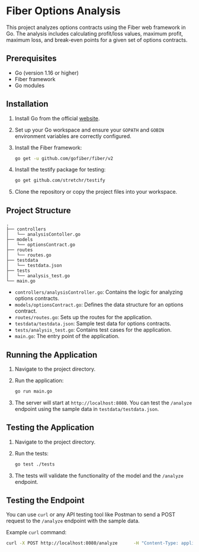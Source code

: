 
# Fiber Options Analysis

This project analyzes options contracts using the Fiber web framework in Go. The analysis includes calculating profit/loss values, maximum profit, maximum loss, and break-even points for a given set of options contracts.

## Prerequisites

- Go (version 1.16 or higher)
- Fiber framework
- Go modules

## Installation

1. Install Go from the official [website](https://golang.org/dl/).

2. Set up your Go workspace and ensure your `GOPATH` and `GOBIN` environment variables are correctly configured.

3. Install the Fiber framework:
    ```sh
    go get -u github.com/gofiber/fiber/v2
    ```

4. Install the testify package for testing:
    ```sh
    go get github.com/stretchr/testify
    ```

5. Clone the repository or copy the project files into your workspace.

## Project Structure

```
.
├── controllers
│   └── analysisContoller.go
├── models
│   └── optionsContract.go
├── routes
│   └── routes.go
├── testdata
│   └── testdata.json
├── tests
│   └── analysis_test.go
└── main.go
```

- `controllers/analysisController.go`: Contains the logic for analyzing options contracts.
- `models/optionsContract.go`: Defines the data structure for an options contract.
- `routes/routes.go`: Sets up the routes for the application.
- `testdata/testdata.json`: Sample test data for options contracts.
- `tests/analysis_test.go`: Contains test cases for the application.
- `main.go`: The entry point of the application.

## Running the Application

1. Navigate to the project directory.

2. Run the application:
    ```sh
    go run main.go
    ```

3. The server will start at `http://localhost:8080`. You can test the `/analyze` endpoint using the sample data in `testdata/testdata.json`.

## Testing the Application

1. Navigate to the project directory.

2. Run the tests:
    ```sh
    go test ./tests
    ```

3. The tests will validate the functionality of the model and the `/analyze` endpoint.

## Testing the Endpoint

You can use `curl` or any API testing tool like Postman to send a POST request to the `/analyze` endpoint with the sample data.

Example `curl` command:

```sh
curl -X POST http://localhost:8080/analyze      -H "Content-Type: application/json"      -d @testdata/testdata.json
```
